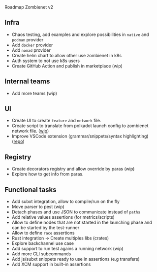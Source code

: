 Roadmap Zombienet v2

## Infra
- Chaos testing, add examples and explore possibilities in `native` and `podman` provider
- Add `docker` provider
- Add `nomad` provider
- Create helm chart to allow other use zombienet in k8s
- Auth system to not use k8s users
- Create GitHub Action and publish in marketplace (wip)

## Internal teams
- Add more teams (wip)

## UI
- Create UI to create `feature` and `network` file.
- Create script to translate from polkadot launch config to zombienet network file. ([wip](https://github.com/paritytech/zombienet/tree/nik-convert-polkadot-launch-config-to-zombienet))
- Improve VSCode extension (grammar/snippets/syntax highlighting) ([repo](https://github.com/paritytech/zombienet-vscode-extension))

## Registry
- Create decorators registry and allow override by paras (wip)
- Explore how to get info from paras.

## Functional tasks
- Add subxt integration, allow to compile/run on the fly
- Move parser to pest (wip)
- Detach phases and use JSON to communicate instead of `paths`
- Add relative values assertions (for metrics/scripts)
- Allow to define nodes that are not started in the launching phase and can be started by the test-runner
- Allow to define `race` assertions
- Rust integration -> Create multiples libs (crates)
- Explore backchannel use case
- Add support to run test agains a running network (wip)
- Add more CLI subcommands
- Add js/subxt snippets ready to use in assertions (e.g transfers)
- Add XCM support in built-in assertions
